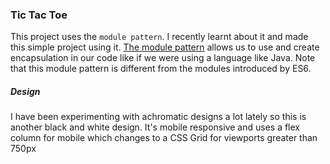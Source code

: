 ### Tic Tac Toe

This project uses the `module pattern`. I recently learnt about it and made this simple project using it. [The module pattern](https://dev.to/tomekbuszewski/module-pattern-in-javascript-56jm) allows us to use and create encapsulation in our code like if we were using a language like Java. Note that this module pattern is different from the modules introduced by ES6.


##### Design
I have been experimenting with achromatic designs a lot lately so this is another black and white design. It's mobile responsive and uses a flex column for mobile which changes to a CSS Grid for viewports greater than 750px